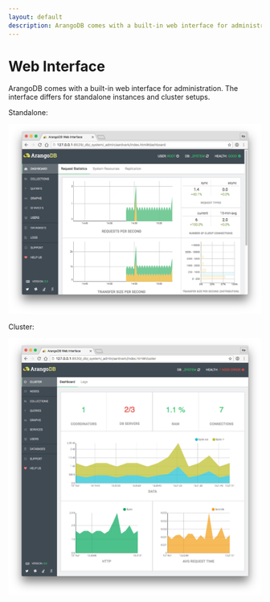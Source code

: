 ```yaml
---
layout: default
description: ArangoDB comes with a built-in web interface for administration
---
```

Web Interface
=============

ArangoDB comes with a built-in web interface for administration. The interface
differs for standalone instances and cluster setups.

Standalone:

![Standalone Standalone](images/overview.png)

Cluster:

![Cluster Frontend](images/clusterView.png)
